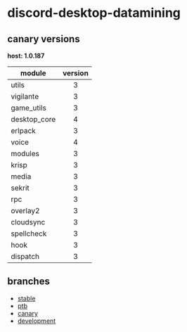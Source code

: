 # discord-desktop-datamining

## canary versions

**host: 1.0.187**

| module | version |
| ------ | :-----: |
| utils | 3 |
| vigilante | 3 |
| game_utils | 3 |
| desktop_core | 4 |
| erlpack | 3 |
| voice | 4 |
| modules | 3 |
| krisp | 3 |
| media | 3 |
| sekrit | 3 |
| rpc | 3 |
| overlay2 | 3 |
| cloudsync | 3 |
| spellcheck | 3 |
| hook | 3 |
| dispatch | 3 |

## branches

- [stable](https://github.com/OpenAsar/discord-desktop-datamining/tree/stable)
- [ptb](https://github.com/OpenAsar/discord-desktop-datamining/tree/ptb)
- [canary](https://github.com/OpenAsar/discord-desktop-datamining/tree/canary)
- [development](https://github.com/OpenAsar/discord-desktop-datamining/tree/development)